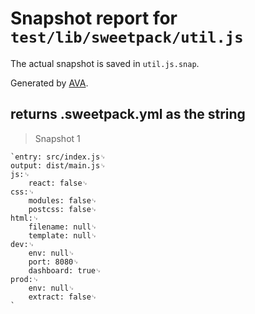 # Snapshot report for `test/lib/sweetpack/util.js`

The actual snapshot is saved in `util.js.snap`.

Generated by [AVA](https://ava.li).

## returns .sweetpack.yml as the string

> Snapshot 1

    `entry: src/index.js␊
    output: dist/main.js␊
    js:␊
        react: false␊
    css:␊
        modules: false␊
        postcss: false␊
    html:␊
        filename: null␊
        template: null␊
    dev:␊
        env: null␊
        port: 8080␊
        dashboard: true␊
    prod:␊
        env: null␊
        extract: false␊
    `
